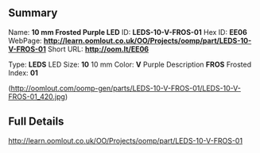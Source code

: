 

 ## Summary
Name: __10 mm Frosted Purple LED__
ID: __LEDS-10-V-FROS-01__
Hex ID: __EE06__
WebPage: __http://learn.oomlout.co.uk/OO/Projects/oomp/part/LEDS-10-V-FROS-01__
Short URL: __http://oom.lt/EE06__

Type: __LEDS__ LED 
Size: __10__ 10 mm 
Color: __V__ Purple 
Description __FROS__ Frosted 
Index: __01__


(http://oomlout.com/oomp-gen/parts/LEDS-10-V-FROS-01/LEDS-10-V-FROS-01_420.jpg)


 ## Full Details
 http://learn.oomlout.co.uk/OO/Projects/oomp/part/LEDS-10-V-FROS-01















